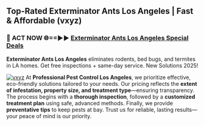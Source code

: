 ## Top-Rated Exterminator Ants Los Angeles | Fast & Affordable (vxyz)

<h3>🐜 ACT NOW 🌐==►► <a href="https://tinyurl.com/yc7vsfwc" rel="nofollow">Exterminator Ants Los Angeles Special Deals</a></h3>

**Exterminator Ants Los Angeles** eliminates rodents, bed bugs, and termites in LA homes. Get free inspections + same-day service. New Solutions 2025!

[![vxyz](https://i.imgur.com/1VzRXn8.jpeg)](https://tinyurl.com/yc7vsfwc)
At **Professional Pest Control Los Angeles**, we prioritize effective, eco-friendly solutions tailored to your needs. Our pricing reflects the **extent of infestation, property size, and treatment type**—ensuring transparency. The process begins with a **thorough inspection**, followed by a **customized treatment plan** using safe, advanced methods. Finally, we provide **preventative tips** to keep pests at bay. Trust us for reliable, lasting results—your peace of mind is our priority.